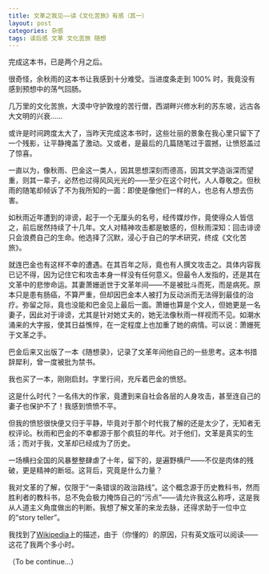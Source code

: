 ```yaml
---
title: 文革之我见——读《文化苦旅》有感（其一）
layout: post
categories: 杂感
tags: 读后感 文革 文化苦旅 随想
---
```


<!--当初想看这本书，是因为发现自己正在变得平庸。

那天我惊恐地发现：自己居然有好几年没看过书了。沉醉于技术中，流离于数字间，却背离了对文字的热爱。尽管常常假装文艺，用浮华的辞藻掩饰自己的平庸——但我却清楚地知道，自己真的只是在假装文艺。辞藻终归是辞藻，用辞藻去浮饰思想，是本末倒置，是思想空洞的表现。

是的，我缺的正是思想。被理性思维驾驭了这么多年，我开始感到害怕。-->

完成这本书，已是两个月之后。

很奇怪，余秋雨的这本书让我感到十分难受。当进度条走到 100% 时，我竟没有感到预想中的荡气回肠。

几万里的文化苦旅，大漠中守护敦煌的苦行僧，西湖畔兴修水利的苏东坡，远古各大文明的兴衰……

或许是时间跨度太大了，当昨天完成这本书时，这些壮丽的景象在我心里只留下了一个残影，让平静掩盖了激动。又或者，是最后的几篇随笔过于震撼，让愤怒盖过了惊喜。

一直以为，像秋雨、巴金这一类人，因其思想深刻而德高，因其文学造诣深而望重，则其一辈子，必然也过得风风光光的——至少在这个时代，人人尊敬之。但秋雨的随笔却倾诉了不为我所知的一面：即使是像他们一样的人，也总有人想去伤害。

如秋雨近年遭到的诽谤，起于一个无厘头的名号，经传媒炒作，竟使得众人皆信之，前后居然持续了十几年。文人对精神攻击都是敏感的，但秋雨深知：回击诽谤只会浪费自己的生命。他选择了沉默，浸心于自己的学术研究，终成《文化苦旅》。

就连巴金也有这样不幸的遭遇。在其百年之际，竟也有人撰文攻击之。具体内容我已记不得，因为记住它和攻击本身一样没有任何意义。但最令人发指的，还是其在文革中的悲惨命运。其妻萧姗逝世于文革年间——不是被批斗而死，而是病死。原本只是患有肠癌，不算严重，但却因巴金本人被打为反动派而无法得到最佳的治疗。弥留之际，竟也没能和巴金见上最后一面。萧姗也算是个文人，但她更是一名妻子，因此对于诽谤，尤其是针对她丈夫的，她无法像秋雨一样视而不见。如潮水涌来的大字报，使其日益憔悴，在一定程度上也加重了她的病情。可以说：萧姗死于文革之手。

巴金后来又出版了一本《随想录》，记录了文革年间他自己的一些思考。这本书措辞犀利，曾一度被批为禁书。

我也买了一本，刚刚启封。字里行间，充斥着巴金的愤怒。

这是什么时代？一名伟大的作家，竟遭到来自社会各层的人身攻击，甚至连自己的妻子也保护不了！我感到愤愤不平。

但我的愤怒很快便又归于平静，毕竟对于那个时代我了解的还是太少了，无知者无权评论。秋雨和巴金的不幸都源于那个疯狂的年代。对于他们，文革是真实的生活；而对于我，文革却已经成为了历史。

一场横扫全国的风暴整整肆虐了十年，留下的，是遍野横尸——不仅是肉体的残破，更是精神的断垣。这背后，究竟是什么力量？

我对文革的了解，仅限于“一条错误的政治路线”。这个概念源于历史教科书，然而胜利者的教科书，总不免会极力掩饰自己的“污点”——请允许我这么称呼，这是我从人道主义角度做出的判断。我想了解文革的来龙去脉，还得求助于一位中立的“story teller”。

我找到了[Wikipedia](https://en.wikipedia.org/wiki/Cultural_Revolution)上的描述，由于（你懂的）的原因，只有英文版可以阅读——这花了我两个多小时。

（To be continue...）
